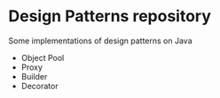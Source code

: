 # Design Patterns repository

Some implementations of design patterns on Java

* Object Pool
* Proxy
* Builder
* Decorator
